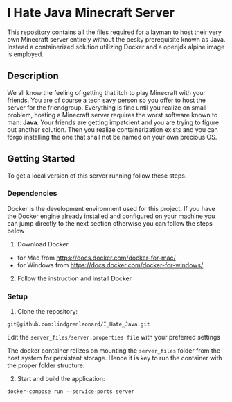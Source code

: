 # I Hate Java Minecraft Server

This repository contains all the files required for a layman to host their very own Minecraft server entirely without the pesky prerequisite known as Java.
Instead a containerized solution utilizing Docker and a openjdk alpine image is employed.

## Description

We all know the feeling of getting that itch to play Minecraft with your friends. You are of course a tech savy person so you offer to host the server for the friendgroup.
Everything is fine until you realize on small problem, hosting a Minecraft server requires the worst software known to man: **Java**. Your friends are getting impatcient and you are trying to figure out another solution. Then you realize containerization exists and you can forgo installing the one that shall not be named on your own precious OS. 

## Getting Started

To get a local version of this server running follow these steps.

### Dependencies

Docker is the development environment used for this project. If you have the Docker engine already installed and configured on your machine you can jump directly to the next section otherwise you can follow the steps below

1. Download Docker
* for Mac from https://docs.docker.com/docker-for-mac/
* for Windows from https://docs.docker.com/docker-for-windows/
2. Follow the instruction and install Docker

### Setup

1. Clone the repository:
```
git@github.com:lindgrenleonard/I_Hate_Java.git
```
Edit the `server_files/server.properties file` with your preferred settings

The docker container relizes on mounting the `server_files` folder from the host system for persistant storage. Hence it is key to run the container with the proper folder structure. 

2. Start and build the application:

```
docker-compose run --service-ports server
```


